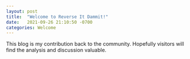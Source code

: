 ```yaml
---
layout: post
title:  "Welcome to Reverse It Dammit!"
date:   2021-09-26 21:10:50 -0700
categories: Welcome
---
```


This blog is my contribution back to the community. Hopefully visitors will find the analysis and discussion valuable.
